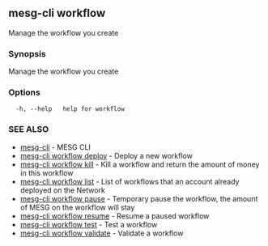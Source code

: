 ## mesg-cli workflow

Manage the workflow you create

### Synopsis

Manage the workflow you create

### Options

```
  -h, --help   help for workflow
```

### SEE ALSO

* [mesg-cli](mesg-cli.md)	 - MESG CLI
* [mesg-cli workflow deploy](mesg-cli_workflow_deploy.md)	 - Deploy a new workflow
* [mesg-cli workflow kill](mesg-cli_workflow_kill.md)	 - Kill a workflow and return the amount of money in this workflow
* [mesg-cli workflow list](mesg-cli_workflow_list.md)	 - List of workflows that an account already deployed on the Network
* [mesg-cli workflow pause](mesg-cli_workflow_pause.md)	 - Temporary pause the workflow, the amount of MESG on the workflow will stay
* [mesg-cli workflow resume](mesg-cli_workflow_resume.md)	 - Resume a paused workflow
* [mesg-cli workflow test](mesg-cli_workflow_test.md)	 - Test a workflow
* [mesg-cli workflow validate](mesg-cli_workflow_validate.md)	 - Validate a workflow

